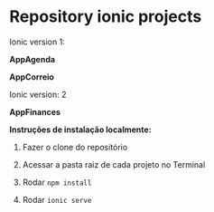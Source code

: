 # Repository ionic projects

Ionic version 1: 

 **AppAgenda**
 
 **AppCorreio**

Ionic version: 2

 **AppFinances**
 
**Instruções de instalação localmente:**

1. Fazer o clone do repositório

2. Acessar a pasta raiz de cada projeto no Terminal

3. Rodar `npm install`

4. Rodar `ionic serve`
